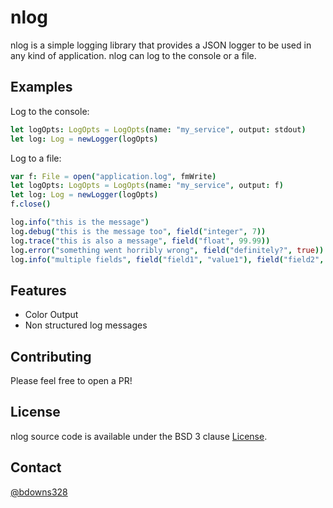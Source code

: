 # nlog

nlog is a simple logging library that provides a JSON logger to be used in any kind of application. nlog can log to the console or a file.

## Examples

Log to the console:

```nim
let logOpts: LogOpts = LogOpts(name: "my_service", output: stdout)
let log: Log = newLogger(logOpts)
```

Log to a file:

```nim
var f: File = open("application.log", fmWrite)
let logOpts: LogOpts = LogOpts(name: "my_service", output: f)
let log: Log = newLogger(logOpts)
f.close()
```

```nim
log.info("this is the message")
log.debug("this is the message too", field("integer", 7))
log.trace("this is also a message", field("float", 99.99))
log.error("something went horribly wrong", field("definitely?", true))
log.info("multiple fields", field("field1", "value1"), field("field2", 2))
```

## Features

* Color Output
* Non structured log messages

## Contributing

Please feel free to open a PR!

## License

nlog source code is available under the BSD 3 clause [License](/LICENSE).

## Contact

[@bdowns328](http://twitter.com/bdowns328)
